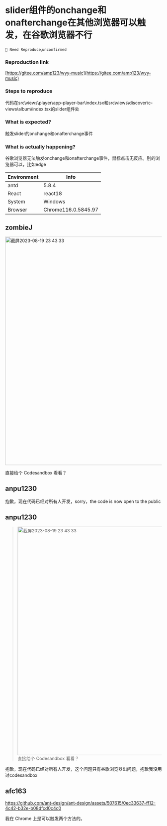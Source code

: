 # slider组件的onchange和onafterchange在其他浏览器可以触发，在谷歌浏览器不行

`🤔 Need Reproduce`,`unconfirmed`

### Reproduction link

[https://gitee.com/amp123/wyy-music](https://gitee.com/amp123/wyy-music)

### Steps to reproduce

代码在src\views\player\app-player-bar\index.tsx和src\views\discover\c-views\album\index.tsx的slider组件处

### What is expected?

触发slider的onchange和onafterchange事件

### What is actually happening?

谷歌浏览器无法触发onchange和onafterchange事件，鼠标点击无反应。别的浏览器可以，比如edge

| Environment | Info                |
| ----------- | ------------------- |
| antd        | 5.8.4               |
| React       | react18             |
| System      | Windows             |
| Browser     | Chrome116.0.5845.97 |

<!-- generated by ant-design-issue-helper. DO NOT REMOVE -->

## zombieJ

  <img width="734" alt="截屏2023-08-19 23 43 33" src="https://github.com/ant-design/ant-design/assets/5378891/dbd9f3c1-d920-4dca-ae22-9180b9c5103f">

直接给个 Codesandbox 看看？

## anpu1230

抱歉，现在代码已经对所有人开发，sorry，the code is now open to the public

## anpu1230

> <img alt="截屏2023-08-19 23 43 33" width="734" src="https://user-images.githubusercontent.com/5378891/261806740-dbd9f3c1-d920-4dca-ae22-9180b9c5103f.png">
> 直接给个 Codesandbox 看看？

抱歉，现在代码已经对所有人开发，这个问题只有谷歌浏览器出问题，抱歉我没用过codesandbox

## afc163

https://github.com/ant-design/ant-design/assets/507615/0ec33637-ff12-4c42-b32e-b08dfcd0c4c0

我在 Chrome 上是可以触发两个方法的。
